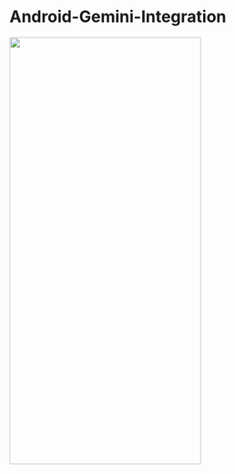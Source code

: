 # Android-Gemini-Integration

<img src="https://github.com/arun0102/Android-Gemini-Integration/assets/15208553/2e9f11dd-fa95-4924-9204-1a0aa64d11a0" width="336" height="748">

